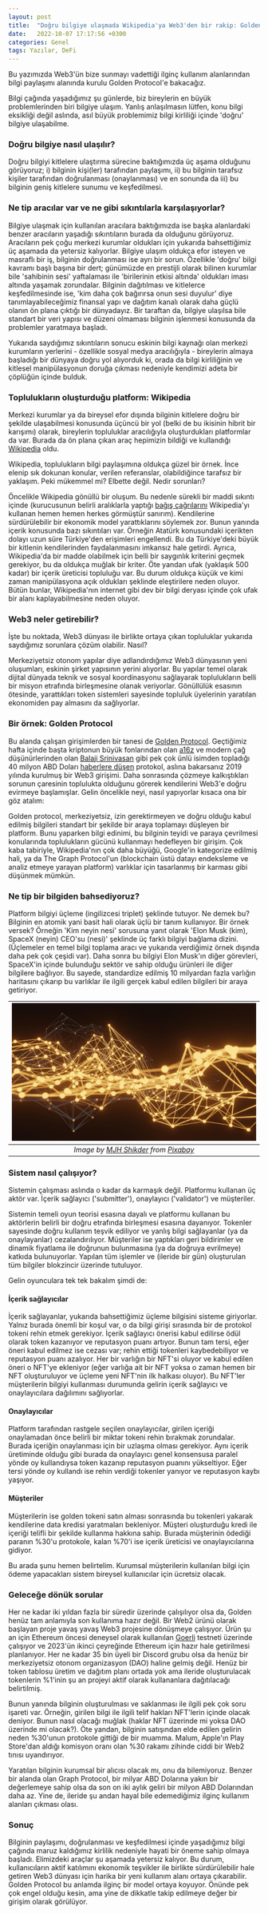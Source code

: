 ```yaml
---
layout: post
title:  "Doğru bilgiye ulaşmada Wikipedia'ya Web3'den bir rakip: Golden Protocol"
date:   2022-10-07 17:17:56 +0300
categories: Genel
tags: Yazılar, DeFi
---
```


Bu yazımızda Web3'ün bize sunmayı vadettiği ilginç kullanım alanlarından bilgi paylaşımı alanında kurulu Golden Protocol'e bakacağız. 

Bilgi çağında yaşadığımız şu günlerde, biz bireylerin en büyük problemlerinden biri bilgiye ulaşım. Yanlış anlaşılmasın lütfen, konu bilgi eksikliği değil aslında, asıl büyük problemimiz bilgi kirliliği içinde 'doğru' bilgiye ulaşabilme. 

### Doğru bilgiye nasıl ulaşılır?

Doğru bilgiyi kitlelere ulaştırma sürecine baktığımızda üç aşama olduğunu görüyoruz; i) bilginin kişi(ler) tarafından paylaşımı, ii) bu bilginin tarafsız kişiler tarafından doğrulanması (onaylanması) ve en sonunda da iii) bu bilginin geniş kitlelere sunumu ve keşfedilmesi.

### Ne tip aracılar var ve ne gibi sıkıntılarla karşılaşıyorlar?

Bilgiye ulaşmak için kullanılan aracılara baktığımızda ise başka alanlardaki benzer aracıların yaşadığı sıkıntıların burada da olduğunu görüyoruz.  Aracıların pek çoğu merkezi kurumlar oldukları için yukarıda bahsettiğimiz üç aşamada da yetersiz kalıyorlar. Bilgiye ulaşım oldukça efor isteyen ve masraflı bir iş, bilginin doğrulanması ise ayrı bir sorun. Özellikle 'doğru' bilgi kavramı başlı başına bir dert; günümüzde en prestijli olarak bilinen kurumlar bile 'sahibinin sesi' yaftalaması ile 'birilerinin etkisi altında' oldukları iması altında yaşamak zorundalar. Bilginin dağıtılması ve kitlelerce keşfedilmesinde ise, 'kim daha çok bağırırsa onun sesi duyulur' diye tanımlayabileceğimiz finansal yapı ve dağıtım kanalı olarak daha güçlü olanın ön plana çıktığı bir dünyadayız. Bir taraftan da, bilgiye ulaşılsa bile standart bir veri yapısı ve düzeni olmaması bilginin işlenmesi konusunda da problemler yaratmaya başladı. 

Yukarıda saydığımız sıkıntıların sonucu eskinin bilgi kaynağı olan merkezi kurumların yerlerini - özellikle sosyal medya aracılığıyla - bireylerin almaya başladığı bir dünyaya doğru yol alıyorduk ki, orada da bilgi kirliliğinin ve kitlesel manipülasyonun doruğa çıkması nedeniyle kendimizi adeta bir çöplüğün içinde bulduk. 

### Toplulukların oluşturduğu platform: Wikipedia

Merkezi kurumlar ya da bireysel efor dışında bilginin kitlelere doğru bir şekilde ulaşabilmesi konusunda üçüncü bir yol (belki de bu ikisinin hibrit bir karışımı) olarak, bireylerin topluluklar aracılığıyla oluşturdukları platformlar da var. Burada da ön plana çıkan araç hepimizin bildiği ve kullandığı [Wikipedia](https://en.wikipedia.org/wiki/Main_Page) oldu. 

Wikipedia, toplulukların bilgi paylaşımına oldukça güzel bir örnek. İnce elenip sık dokunan konular, verilen referanslar, olabildiğince tarafsız bir yaklaşım. Peki mükemmel mi? Elbette değil. Nedir sorunları? 

Öncelikle Wikipedia gönüllü bir oluşum. Bu nedenle sürekli bir maddi sıkıntı içinde (kurucusunun belirli aralıklarla yaptığı [bağış çağrılarını](https://thewikipedian.net/2010/11/20/wikipedia-fundraising-banners-and-jimmy-wales/) Wikipedia'yı kullanan hemen hemen herkes görmüştür sanırım). Kendilerine sürdürülebilir bir ekonomik model yarattıklarını söylemek zor. Bunun yanında içerik konusunda bazı sıkıntıları var. Örneğin Atatürk konusundaki içerikten dolayı uzun süre Türkiye'den erişimleri engellendi. Bu da Türkiye'deki büyük bir kitlenin kendilerinden faydalanmasını imkansız hale getirdi. Ayrıca, Wikipedia'da bir madde olabilmek için belli bir saygınlık kriterini geçmek gerekiyor, bu da oldukça muğlak bir kriter. Öte yandan ufak (yaklaşık 500 kadar) bir içerik üreticisi topluluğu var. Bu durum oldukça küçük ve kimi zaman manipülasyona açık oldukları şeklinde eleştirilere neden oluyor. Bütün bunlar, Wikipedia'nın internet gibi dev bir bilgi deryası içinde çok ufak bir alanı kaplayabilmesine neden oluyor.

### Web3 neler getirebilir?
İşte bu noktada, Web3 dünyası ile birlikte ortaya çıkan topluluklar yukarıda saydığımız sorunlara çözüm olabilir. Nasıl? 

Merkeziyetsiz otonom yapılar diye adlandırdığımız Web3 dünyasının yeni oluşumları, eskinin şirket yapısının yerini alıyorlar. Bu yapılar temel olarak dijital dünyada teknik ve sosyal koordinasyonu sağlayarak toplulukların belli bir misyon etrafında birleşmesine olanak veriyorlar. Gönüllülük esasının ötesinde, yarattıkları token sistemleri sayesinde topluluk üyelerinin yaratılan ekonomiden pay almasını da sağlıyorlar. 

### Bir örnek: Golden Protocol
Bu alanda çalışan girişimlerden bir tanesi de [Golden Protocol](https://golden.com/home). Geçtiğimiz hafta içinde başta kriptonun büyük fonlarından olan [a16z](https://a16zcrypto.com/) ve modern çağ düşünürlerinden olan [Balaji Srinivasan](https://twitter.com/balajis) gibi pek çok ünlü isimden topladığı 40 milyon ABD Doları [haberlere düşen](https://www.coindesk.com/business/2022/10/03/a16z-leads-40m-funding-for-web3-data-protocol-golden/) protokol, aslına bakarsanız 2019 yılında kurulmuş bir Web3 girişimi. Daha sonrasında çözmeye kalkıştıkları sorunun çaresinin toplulukta olduğunu görerek kendilerini Web3'e doğru evirmeye başlamışlar. Gelin öncelikle neyi, nasıl yapıyorlar kısaca ona bir göz atalım:

Golden protocol, merkeziyetsiz, izin gerektirmeyen ve doğru olduğu kabul edilmiş bilgileri standart bir şekilde bir araya toplamayı düşleyen bir platform. Bunu yaparken bilgi edinimi, bu bilginin teyidi ve paraya çevrilmesi konularında toplulukların gücünü kullanmayı hedefleyen bir girişim. Çok kaba tabiriyle, Wikipedia'nın çok daha büyüğü, Google'in kategorize edilmiş hali, ya da The Graph Protocol'un (blockchain üstü datayı endeksleme ve analiz etmeye yarayan platform) varlıklar için tasarlanmış bir karması gibi düşünmek mümkün.  

### Ne tip bir bilgiden bahsediyoruz?

Platform bilgiyi üçleme (ingilizcesi triplet) şeklinde tutuyor. Ne demek bu? Bilginin en atomik yani basit hali olarak üçlü bir tanım kullanıyor. Bir örnek versek? Örneğin  'Kim neyin nesi' sorusuna yanıt olarak 'Elon Musk (kim), SpaceX (neyin) CEO'su (nesi)' şeklinde üç farklı bilgiyi bağlama dizini. (Üçlemeler en temel bilgi toplama aracı ve yukarıda verdiğimiz örnek dışında daha pek çok çeşidi var). Daha sonra bu bilgiyi Elon Musk'ın diğer görevleri, SpaceX'in içinde bulunduğu sektör ve sahip olduğu ürünleri ile diğer bilgilere bağlıyor. Bu sayede, standardize edilmiş 10 milyardan fazla varlığın  haritasını çıkarıp bu varlıklar ile ilgili gerçek kabul edilen bilgileri bir araya getiriyor. 

| ![network](/assets/technology-6873012_800.jpg)|
|:--:| 
| *Image by [MJH Shikder](https://pixabay.com/users/21129657-21129657/) from [Pixabay](https://pixabay.com/)*|


### Sistem nasıl çalışıyor?
Sistemin çalışması aslında o kadar da karmaşık değil. Platformu kullanan üç aktör var. İçerik sağlayıcı ('submitter'), onaylayıcı ('validator') ve müşteriler. 

Sistemin temeli oyun teorisi esasına dayalı ve platformu kullanan bu aktörlerin belirli bir doğru etrafında birleşmesi esasına dayanıyor. Tokenler sayesinde doğru kullanım teşvik ediliyor ve yanlış bilgi sağlayanlar (ya da onaylayanlar) cezalandırılıyor. Müşteriler ise yaptıkları geri bildirimler ve dinamik fiyatlama ile doğrunun bulunmasına (ya da doğruya evrilmeye) katkıda bulunuyorlar. Yapılan tüm işlemler ve (ileride bir gün) oluşturulan tüm bilgiler blokzincir üzerinde tutuluyor. 

Gelin oyunculara tek tek bakalım şimdi de: 

#### İçerik sağlayıcılar
İçerik sağlayanlar, yukarıda bahsettiğimiz üçleme bilgisini sisteme giriyorlar. Yalnız burada önemli bir koşul var, o da bilgi girişi sırasında bir de protokol tokeni rehin etmek gerekiyor. İçerik sağlayıcı önerisi kabul edilirse ödül olarak token kazanıyor ve reputasyon puanı artıyor. Bunun tam tersi, eğer öneri kabul edilmez ise cezası var; rehin ettiği tokenleri kaybedebiliyor ve reputasyon puanı azalıyor. Her bir varlığın bir NFT'si oluyor ve kabul edilen öneri o NFT'ye ekleniyor (eğer varlığa ait bir NFT yoksa o zaman hemen bir NFT oluşturuluyor ve üçleme yeni NFT'nin ilk halkası oluyor).  Bu NFT'ler müşterilerin bilgiyi kullanması durumunda gelirin içerik sağlayıcı ve onaylayıcılara dağılımını sağlıyorlar. 

#### Onaylayıcılar
Platform tarafından rastgele seçilen onaylayıcılar, girilen içeriği onaylamadan önce belirli bir miktar tokeni rehin bırakmak zorundalar. Burada içeriğin onaylanması için bir uzlaşma olması gerekiyor.  Aynı içerik üretiminde olduğu gibi burada da onaylayıcı genel konsensusa paralel yönde oy kullandıysa token kazanıp reputasyon puanını yükseltiyor. Eğer tersi yönde oy kullandı ise rehin verdiği tokenler yanıyor ve reputasyon kaybı yaşıyor. 

#### Müşteriler
Müşterilerin ise golden tokeni satın alması sonrasında bu tokenleri yakarak kendilerine data kredisi yaratmaları bekleniyor. Müşteri oluşturduğu kredi ile içeriği telifli bir şekilde kullanma hakkına sahip. Burada müşterinin ödediği paranın %30'u protokole, kalan %70'i ise içerik üreticisi ve onaylayıcılarına gidiyor. 

Bu arada şunu hemen belirtelim. Kurumsal müşterilerin kullanılan bilgi için ödeme yapacakları sistem bireysel kullanıcılar için ücretsiz olacak.  

### Geleceğe dönük sorular
Her ne kadar iki yıldan fazla bir süredir üzerinde çalışılıyor olsa da, Golden henüz tam anlamıyla son kullanıma hazır değil. Bir Web2 ürünü olarak başlayan proje yavaş yavaş Web3 projesine dönüşmeye çalışıyor. Ürün şu an için Ethereum öncesi deneysel olarak kullanılan [Goerli](https://goerli.net/) testneti üzerinde çalışıyor ve 2023'ün ikinci çeyreğinde Ethereum için hazır hale getirilmesi planlanıyor. Her ne kadar 35 bin üyeli bir Discord grubu olsa da henüz bir merkeziyetsiz otonom organizasyon (DAO) haline gelmiş değil. Henüz bir token tablosu üretim ve dağıtım planı ortada yok ama ileride oluşturulacak tokenlerin %1'inin şu an projeyi aktif olarak kullananlara dağıtılacağı belirtilmiş.

Bunun yanında bilginin oluşturulması ve saklanması ile ilgili pek çok soru işareti var. Örneğin, girilen bilgi ile ilgili telif hakları NFT'lerin içinde olacak deniyor. Bunun nasıl olacağı muğlak (haklar NFT üzerinde mi yoksa DAO üzerinde mi olacak?). Öte yandan, bilginin satışından elde edilen gelirin neden %30'unun protokole gittiği de bir muamma. Malum, Apple'ın Play Store'dan aldığı komisyon oranı olan %30 rakamı zihinde ciddi bir Web2 tınısı uyandırıyor. 

Yaratılan bilginin kurumsal bir alıcısı olacak mı, onu da bilemiyoruz. Benzer bir alanda olan Graph Protocol, bir milyar ABD Dolarına yakın bir değerlemeye sahip olsa da son on iki aylık geliri bir milyon ABD Dolarından daha az. Yine de, ileride şu andan hayal bile edemediğimiz ilginç kullanım alanları çıkması olası. 

### Sonuç
Bilginin paylaşımı, doğrulanması ve keşfedilmesi içinde yaşadığımız bilgi çağında maruz kaldığımız kirlilik nedeniyle hayati bir öneme sahip olmaya başladı. Elimizdeki araçlar şu aşamada yetersiz kalıyor. Bu durum, kullanıcıların aktif katılımını ekonomik teşvikler ile birlikte sürdürülebilir hale getiren Web3 dünyası için harika bir yeni kullanım alanı ortaya çıkarabilir. Golden Protocol bu anlamda ilginç bir model ortaya koyuyor. Önünde pek çok engel olduğu kesin, ama yine de dikkatle takip edilmeye değer bir girişim olarak görülüyor. 
